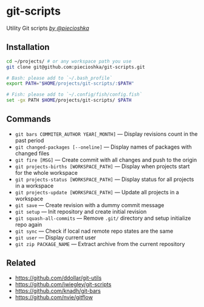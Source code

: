 # git-scripts

Utility Git scripts _[by @piecioshka](https://twitter.com/piecioshka)_

## Installation

```bash
cd ~/projects/ # or any workspace path you use
git clone git@github.com:piecioshka/git-scripts.git

# Bash: please add to `~/.bash_profile`
export PATH="$HOME/projects/git-scripts/:$PATH"

# Fish: please add to `~/.config/fish/config.fish`
set -gx PATH $HOME/projects/git-scripts/ $PATH
```

## Commands

* `git bars COMMITER_AUTHOR YEAR[_MONTH]` — Display revisions count in the past period
* `git changed-packages [--oneline]` — Display names of packages with changed files
* `git fire [MSG]` — Create commit with all changes and push to the origin
* `git projects-births [WORKSPACE_PATH]` — Display when projects start for the whole workspace
* `git projects-status [WORKSPACE_PATH]` — Display status for all projects in a workspace
* `git projects-update [WORKSPACE_PATH]` — Update all projects in a workspace
* `git save` — Create revision with a dummy commit message
* `git setup` — Init repository and create initial revision
* `git squash-all-commits` — Remove `.git/` directory and setup initialize repo again
* `git sync` — Check if local nad remote repo states are the same
* `git user` — Display current user
* `git zip PACKAGE_NAME` — Extract archive from the current repository

## Related

* https://github.com/ddollar/git-utils
* https://github.com/jwiegley/git-scripts
* https://github.com/knadh/git-bars
* https://github.com/nvie/gitflow

